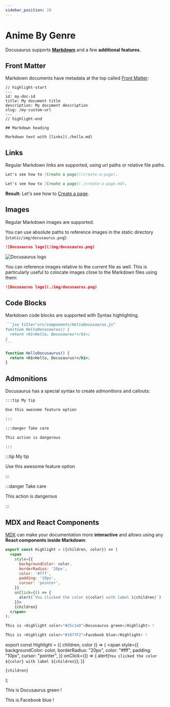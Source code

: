 ```yaml
---
sidebar_position: 10
---
```


# Anime By Genre

Docusaurus supports **[Markdown](https://daringfireball.net/projects/markdown/syntax)** and a few **additional features**.

## Front Matter

Markdown documents have metadata at the top called [Front Matter](https://jekyllrb.com/docs/front-matter/):

```text title="my-doc.md"
// highlight-start
---
id: my-doc-id
title: My document title
description: My document description
slug: /my-custom-url
---
// highlight-end

## Markdown heading

Markdown text with [links](./hello.md)
```

## Links

Regular Markdown links are supported, using url paths or relative file paths.

```md
Let's see how to [Create a page](/create-a-page).
```

```md
Let's see how to [Create a page](./create-a-page.md).
```

**Result:** Let's see how to [Create a page](./create-a-page.md).

## Images

Regular Markdown images are supported.

You can use absolute paths to reference images in the static directory (`static/img/docusaurus.png`):

```md
![Docusaurus logo](/img/docusaurus.png)
```

![Docusaurus logo](/img/docusaurus.png)

You can reference images relative to the current file as well. This is particularly useful to colocate images close to the Markdown files using them:

```md
![Docusaurus logo](./img/docusaurus.png)
```

## Code Blocks

Markdown code blocks are supported with Syntax highlighting.

````md
```jsx title="src/components/HelloDocusaurus.js"
function HelloDocusaurus() {
  return <h1>Hello, Docusaurus!</h1>;
}
```
````

```jsx title="src/components/HelloDocusaurus.js"
function HelloDocusaurus() {
  return <h1>Hello, Docusaurus!</h1>;
}
```

## Admonitions

Docusaurus has a special syntax to create admonitions and callouts:

```md
:::tip My tip

Use this awesome feature option

:::

:::danger Take care

This action is dangerous

:::
```

:::tip My tip

Use this awesome feature option

:::

:::danger Take care

This action is dangerous

:::

## MDX and React Components

[MDX](https://mdxjs.com/) can make your documentation more **interactive** and allows using any **React components inside Markdown**:

```jsx
export const Highlight = ({children, color}) => (
  <span
    style={{
      backgroundColor: color,
      borderRadius: '20px',
      color: '#fff',
      padding: '10px',
      cursor: 'pointer',
    }}
    onClick={() => {
      alert(`You clicked the color ${color} with label ${children}`)
    }}>
    {children}
  </span>
);

This is <Highlight color="#25c2a0">Docusaurus green</Highlight> !

This is <Highlight color="#1877F2">Facebook blue</Highlight> !
```

export const Highlight = ({ children, color }) => (
<span
style={{
      backgroundColor: color,
      borderRadius: "20px",
      color: "#fff",
      padding: "10px",
      cursor: "pointer",
    }}
onClick={() => {
alert(`You clicked the color ${color} with label ${children}`);
}}

>

    {children}

  </span>
);

This is <Highlight color="#25c2a0">Docusaurus green</Highlight> !

This is <Highlight color="#1877F2">Facebook blue</Highlight> !
